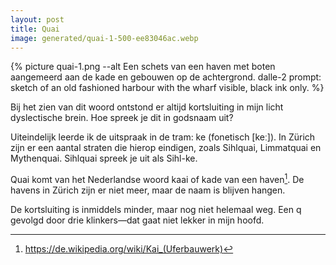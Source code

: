 ```yaml
---
layout: post
title: Quai
image: generated/quai-1-500-ee83046ac.webp
---
```


{% picture quai-1.png --alt Een schets van een haven met boten aangemeerd aan de kade en gebouwen op de achtergrond. dalle-2 prompt: sketch of an old fashioned harbour with the wharf visible, black ink only. %}

Bij het zien van dit woord ontstond er altijd kortsluiting in mijn licht dyslectische brein. Hoe spreek je dit in godsnaam uit?

Uiteindelijk leerde ik de uitspraak in de tram: ke (fonetisch \[keː\]). In Zürich zijn er een aantal straten die hierop eindigen, zoals Sihlquai, Limmatquai en Mythenquai. Sihlquai spreek je uit als Sihl-ke.

Quai komt van het Nederlandse woord kaai of kade van een haven[^1]. De havens in Zürich zijn er niet meer, maar de naam is blijven hangen.

De kortsluiting is inmiddels minder, maar nog niet helemaal weg. Een q gevolgd door drie klinkers—dat gaat niet lekker in mijn hoofd.

[^1]: <https://de.wikipedia.org/wiki/Kai_(Uferbauwerk)>
